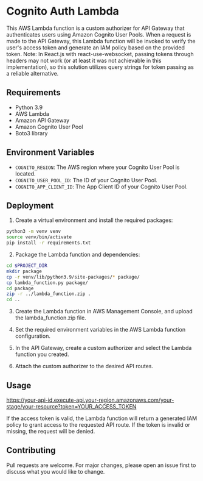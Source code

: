 # Cognito Auth Lambda

This AWS Lambda function is a custom authorizer for API Gateway that authenticates users using Amazon Cognito User Pools. When a request is made to the API Gateway, this Lambda function will be invoked to verify the user's access token and generate an IAM policy based on the provided token.
Note: In React.js with react-use-websocket, passing tokens through headers may not work (or at least it was not achievable in this implementation), so this solution utilizes query strings for token passing as a reliable alternative.
## Requirements

- Python 3.9
- AWS Lambda
- Amazon API Gateway
- Amazon Cognito User Pool
- Boto3 library

## Environment Variables

- `COGNITO_REGION`: The AWS region where your Cognito User Pool is located.
- `COGNITO_USER_POOL_ID`: The ID of your Cognito User Pool.
- `COGNITO_APP_CLIENT_ID`: The App Client ID of your Cognito User Pool.

## Deployment

1. Create a virtual environment and install the required packages:

```bash
python3 -m venv venv
source venv/bin/activate
pip install -r requirements.txt
```

2. Package the Lambda function and dependencies:

```bash
cd $PROJECT_DIR
mkdir package
cp -r venv/lib/python3.9/site-packages/* package/
cp lambda_function.py package/
cd package
zip -r ../lambda_function.zip .
cd ..
```

3. Create the Lambda function in AWS Management Console, and upload the lambda_function.zip file.

4. Set the required environment variables in the AWS Lambda function configuration.

5. In the API Gateway, create a custom authorizer and select the Lambda function you created.

6. Attach the custom authorizer to the desired API routes.

## Usage 

https://your-api-id.execute-api.your-region.amazonaws.com/your-stage/your-resource?token=YOUR_ACCESS_TOKEN


If the access token is valid, the Lambda function will return a generated IAM policy to grant access to the requested API route. If the token is invalid or missing, the request will be denied.

## Contributing

Pull requests are welcome. For major changes, please open an issue first to discuss what you would like to change.

